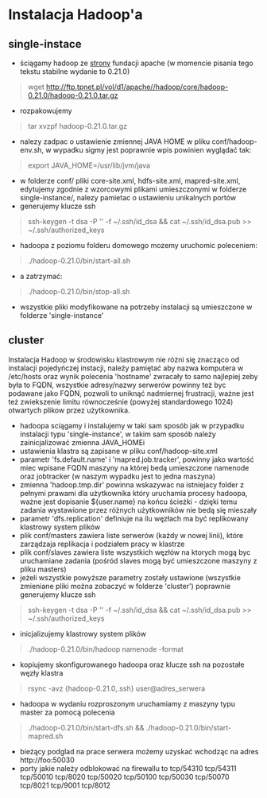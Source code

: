 Instalacja Hadoop'a
===================

single-instace
--------------
* ściągamy hadoop ze [strony](http://hadoop.apache.org/common/releases.html) fundacji apache (w momencie pisania tego tekstu stabilne wydanie to 0.21.0)
> wget http://ftp.tpnet.pl/vol/d1/apache//hadoop/core/hadoop-0.21.0/hadoop-0.21.0.tar.gz
* rozpakowujemy
> tar xvzpf hadoop-0.21.0.tar.gz
* nalezy zadpac o ustawienie zmiennej JAVA HOME w pliku conf/hadoop-env.sh, w wypadku sigmy jest poprawnie wpis powinien wyglądać tak:
> export JAVA_HOME=/usr/lib/jvm/java
* w folderze conf/ pliki core-site.xml, hdfs-site.xml, mapred-site.xml, edytujemy zgodnie z wzorcowymi plikami umieszczonymi w folderze single-instance/, nalezy pamietac o ustawieniu unikalnych portów
* generujemy klucze ssh
> ssh-keygen -t dsa -P '' -f ~/.ssh/id_dsa && cat ~/.ssh/id_dsa.pub >> ~/.ssh/authorized_keys
* hadoopa z poziomu folderu domowego mozemy uruchomic poleceniem:
> ./hadoop-0.21.0/bin/start-all.sh
* a zatrzymać:
> ./hadoop-0.21.0/bin/stop-all.sh
* wszystkie pliki modyfikowane na potrzeby instalacji są umieszczone w folderze 'single-instance'

cluster
-------
Instalacja Hadoop w środowisku klastrowym nie różni się znacząco od instalacji pojedyńczej instacji, należy pamiętać aby nazwa komputera w /etc/hosts oraz wynik polecenia 'hostname' zwracały to samo najlepiej zeby była to FQDN, wszystkie adresy/nazwy serwerów powinny też byc podawane jako FQDN, pozwoli to uniknąć nadmiernej frustracji, ważne jest też zwiekszenie limitu równocześnie (powyżej standardowego 1024) otwartych plikow przez użytkownika.

* hadoopa sciągamy i instalujemy w taki sam sposób jak w przypadku instalacji typu 'single-instance', w takim sam sposób należy zainicjalizować zmienna JAVA_HOMEi
* ustawienia klastra są zapisane w pliku conf/hadoop-site.xml 
* parametr 'fs.default.name' i 'mapred.job.tracker', powinny jako wartość miec wpisane FQDN maszyny na której bedą umieszczone namenode oraz jobtracker (w naszym wypadku jest to jedna maszyna)
* zmienna 'hadoop.tmp.dir' powinna wskazywac na istniejacy folder z pełnymi prawami dla użytkownika który uruchamia procesy hadoopa, ważne jest dopisanie ${user.name} na końcu ścieżki - dzięki temu zadania wystawione przez różnych użytkowników nie bedą się mieszały
* parametr 'dfs.replication' definiuje na ilu węzłach ma być replikowany klastrowy system plików
* plik conf/masters zawiera liste serwerów (każdy w nowej linii), które zarządzaja replikacja i podziałem pracy w klastrze
* plik conf/slaves zawiera liste wszystkich węzłów na ktorych mogą byc uruchamiane zadania (pośród slaves mogą być umieszczone maszyny z pliku masters)
* jeżeli wszystkie powyższe parametry zostały ustawione (wszystkie zmieniane pliki można zobaczyć w folderze 'cluster') poprawnie generujemy klucze ssh
> ssh-keygen -t dsa -P '' -f ~/.ssh/id_dsa && cat ~/.ssh/id_dsa.pub >> ~/.ssh/authorized_keys
* inicjalizujemy klastrowy system plików
> ./hadoop-0.21.0/bin/hadoop namenode -format
* kopiujemy skonfigurowanego hadoopa oraz klucze ssh na pozostałe węzły klastra
> rsync -avz {hadoop-0.21.0,.ssh} user@adres_serwera
* hadoopa w wydaniu rozproszonym uruchamiamy z maszyny typu master za pomocą polecenia
> ./hadoop-0.21.0/bin/start-dfs.sh && ./hadoop-0.21.0/bin/start-mapred.sh
* bieżący podglad na prace serwera możemy uzyskać wchodząc na adres http://foo:50030
* porty jakie należy odblokować na firewallu to tcp/54310 tcp/54311 tcp/50010 tcp/8020 tcp/50020 tcp/50100 tcp/50030 tcp/50070 tcp/8021 tcp/9001 tcp/8012
